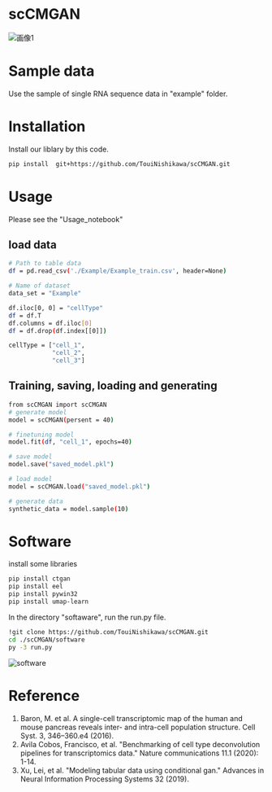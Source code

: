# scCMGAN
![画像1](https://user-images.githubusercontent.com/40726615/233799014-9cb6d659-f40f-460d-b4ed-94743892efe8.png)


# Sample data
Use the sample of single RNA sequence data in "example" folder.

# Installation
Install our liblary by this code. 
 
```bash
pip install  git+https://github.com/TouiNishikawa/scCMGAN.git
```
 
# Usage
Please see the "Usage_notebook"
## load data
```bash
# Path to table data
df = pd.read_csv('./Example/Example_train.csv', header=None) 

# Name of dataset
data_set = "Example"

df.iloc[0, 0] = "cellType"
df = df.T
df.columns = df.iloc[0]
df = df.drop(df.index[[0]])

cellType = ["cell_1",
            "cell_2",
            "cell_3"]
```

## Training, saving, loading and generating
```bash
from scCMGAN import scCMGAN
# generate model
model = scCMGAN(persent = 40)

# finetuning model
model.fit(df, "cell_1", epochs=40)

# save model
model.save("saved_model.pkl")

# load model
model = scCMGAN.load("saved_model.pkl")

# generate data
synthetic_data = model.sample(10)
```

# Software
install some libraries
```bash
pip install ctgan
pip install eel
pip install pywin32
pip install umap-learn
```

In the directory "softaware", run the run.py file.
```bash
!git clone https://github.com/TouiNishikawa/scCMGAN.git
cd ./scCMGAN/software
py -3 run.py
```
![software](https://user-images.githubusercontent.com/40726615/233834332-df4f017a-9314-46d7-a128-3de26ec4491d.png)


# Reference
1. Baron, M. et al. A single-cell transcriptomic map of the human and mouse pancreas reveals inter- and intra-cell population structure. Cell Syst. 3, 346–360.e4 (2016).
2. Avila Cobos, Francisco, et al. "Benchmarking of cell type deconvolution pipelines for transcriptomics data." Nature communications 11.1 (2020): 1-14.
3. Xu, Lei, et al. "Modeling tabular data using conditional gan." Advances in Neural Information Processing Systems 32 (2019).

